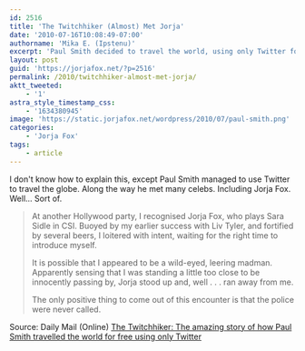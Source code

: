```yaml
---
id: 2516
title: 'The Twitchhiker (Almost) Met Jorja'
date: '2010-07-16T10:08:49-07:00'
authorname: 'Mika E. (Ipstenu)'
excerpt: 'Paul Smith decided to travel the world, using only Twitter for help, and in doing so, _almost_ met Jorja Fox.  Almost?  Read on!'
layout: post
guid: 'https://jorjafox.net/?p=2516'
permalink: /2010/twitchhiker-almost-met-jorja/
aktt_tweeted:
    - '1'
astra_style_timestamp_css:
    - '1634380945'
image: 'https://static.jorjafox.net/wordpress/2010/07/paul-smith.png'
categories:
    - 'Jorja Fox'
tags:
    - article
---
```


I don't know how to explain this, except Paul Smith managed to use Twitter to travel the globe.  Along the way he met many celebs. Including Jorja Fox.  Well... Sort of.

<blockquote>At another Hollywood party, I recognised Jorja Fox, who plays Sara Sidle in CSI. Buoyed by my earlier success with Liv Tyler, and fortified by several beers, I loitered with intent, waiting for the right time to introduce myself.

It is possible that I appeared to be a wild-eyed, leering madman. Apparently sensing that I was standing a little too close to be innocently passing by, Jorja stood up and, well . . . ran away from me.

The only positive thing to come out of this encounter is that the police were never called.</blockquote>

Source: Daily Mail (Online) <a href="http://www.dailymail.co.uk/news/article-1293636/The-Twitchhiker-The-amazing-story-Paul-Smith-travelled-world-free-using-Twitter.html">The Twitchhiker: The amazing story of how Paul Smith travelled the world for free using only Twitter</a>
